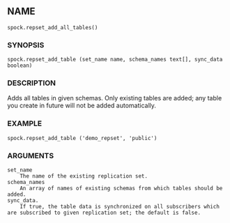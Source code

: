 ## NAME

`spock.repset_add_all_tables()`

### SYNOPSIS

`spock.repset_add_table (set_name name, schema_names text[], sync_data boolean)`
 
### DESCRIPTION

Adds all tables in given schemas. Only existing tables are added; any table you create in future will not be added automatically. 

### EXAMPLE

`spock.repset_add_table ('demo_repset', 'public')`
 
### ARGUMENTS
    set_name
        The name of the existing replication set.
    schema_names
        An array of names of existing schemas from which tables should be added.
    sync_data.
        If true, the table data is synchronized on all subscribers which are subscribed to given replication set; the default is false.

